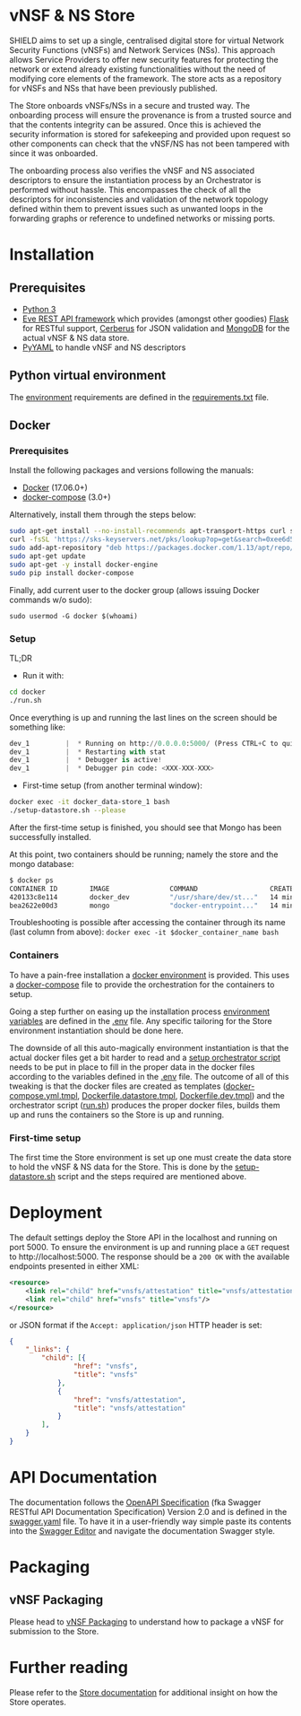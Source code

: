 # vNSF & NS Store

SHIELD aims to set up a single, centralised digital store for virtual Network Security Functions (vNSFs) and Network Services (NSs). This approach allows Service Providers to offer new security features for protecting the network or extend already existing functionalities without the need of modifying core elements of the framework. The store acts as a repository for vNSFs and NSs that have been previously published.

The Store onboards vNSFs/NSs in a secure and trusted way. The onboarding process will ensure the provenance is from a trusted source and that the contents integrity can be assured. Once this is achieved the security information is stored for safekeeping and provided upon request so other components can check that the vNSF/NS has not been tampered with since it was onboarded.

The onboarding process also verifies the vNSF and NS associated descriptors to ensure the instantiation process by an Orchestrator is performed without hassle. This encompasses the check of all the descriptors for inconsistencies and validation of the network topology defined within them to prevent issues such as unwanted loops in the forwarding graphs or reference to undefined networks or missing ports.

# Installation

## Prerequisites

* [Python 3](https://www.python.org/)
* [Eve REST API framework](http://eve.readthedocs.io/en/stable/) which provides (amongst other goodies) [Flask](http://flask.pocoo.org/) for RESTful support, [Cerberus](http://python-cerberus.org/) for JSON validation and [MongoDB](https://www.mongodb.com/) for the actual vNSF & NS data store.
* [PyYAML](http://pyyaml.org/) to handle vNSF and NS descriptors

## Python virtual environment

The [environment](http://docs.python-guide.org/en/latest/dev/virtualenvs/) requirements are defined in the [requirements.txt](docker/store-requirements.txt) file.

## Docker

### Prerequisites

Install the following packages and versions following the manuals:

* [Docker](https://docs.docker.com/engine/installation/) (17.06.0+)
* [docker-compose](https://docs.docker.com/compose/install/) (3.0+)

Alternatively, install them through the steps below:

```bash
sudo apt-get install --no-install-recommends apt-transport-https curl software-properties-common python-pip
curl -fsSL 'https://sks-keyservers.net/pks/lookup?op=get&search=0xee6d536cf7dc86e2d7d56f59a178ac6c6238f52e' | sudo apt-key add -
sudo add-apt-repository "deb https://packages.docker.com/1.13/apt/repo/ubuntu-$(lsb_release -cs) main"
sudo apt-get update
sudo apt-get -y install docker-engine
sudo pip install docker-compose
```

Finally, add current user to the docker group (allows issuing Docker commands w/o sudo):
```
sudo usermod -G docker $(whoami)
```

### Setup

TL;DR

* Run it with:

```bash
cd docker
./run.sh
```

Once everything is up and running the last lines on the screen should be something like:
```python
dev_1         |  * Running on http://0.0.0.0:5000/ (Press CTRL+C to quit)
dev_1         |  * Restarting with stat
dev_1         |  * Debugger is active!
dev_1         |  * Debugger pin code: <XXX-XXX-XXX>
```

* First-time setup (from another terminal window):

```bash
docker exec -it docker_data-store_1 bash
./setup-datastore.sh --please
```

After the first-time setup is finished, you should see that Mongo has been successfully installed.

At this point, two containers should be running; namely the store and the mongo database:

```bash
$ docker ps
CONTAINER ID        IMAGE               COMMAND                  CREATED             STATUS              PORTS                    NAMES
420133c8e114        docker_dev          "/usr/share/dev/st..."   14 minutes ago      Up 10 minutes       0.0.0.0:5000->5000/tcp   docker_dev_1
bea2622e00d3        mongo               "docker-entrypoint..."   14 minutes ago      Up 10 minutes       27017/tcp                docker_data-store_1
```

Troubleshooting is possible after accessing the container through its name (last column from above): `docker exec -it $docker_container_name bash`

### Containers

To have a pain-free installation a [docker environment](https://www.docker.com/) is provided. This uses a [docker-compose](https://docs.docker.com/compose/overview/) file to provide the orchestration for the containers to setup.

Going a step further on easing up the installation process [environment variables](https://docs.docker.com/compose/environment-variables/#setting-environment-variables-with-docker-compose-run) are defined in the [.env](docker/.env) file. Any specific tailoring for the Store environment instantiation should be done here.

The downside of all this auto-magically environment instantiation is that the actual docker files get a bit harder to read and a [setup orchestrator script](docker/run.sh) needs to be put in place to fill in the proper data in the docker files according to the variables defined in the [.env](docker/.env) file. The outcome of all of this tweaking is that the docker files are created as templates ([docker-compose.yml.tmpl](docker/docker-compose.yml.tmpl), [Dockerfile.datastore.tmpl](docker/Dockerfile.datastore.tmpl), [Dockerfile.dev.tmpl](docker/Dockerfile.dev.tmpl)) and the orchestrator script ([run.sh](docker/run.sh)) produces the proper docker files, builds them up and runs the containers so the Store is up and running.

### First-time setup

The first time the Store environment is set up one must create the data store to hold the vNSF & NS data for the Store. This is done by the [setup-datastore.sh](docker/setup-datastore.sh) script and the steps required are mentioned above.

# Deployment

The default settings deploy the Store API in the localhost and running on port 5000. To ensure the environment is up and running place a `GET` request to http://localhost:5000. The response should be a `200 OK` with the available endpoints presented in either XML:

```xml
<resource>
    <link rel="child" href="vnsfs/attestation" title="vnsfs/attestation"/>
    <link rel="child" href="vnsfs" title="vnsfs"/>
</resource>
```

or JSON format if the `Accept: application/json` HTTP header is set:

```json
{
    "_links": {
        "child": [{
                "href": "vnsfs",
                "title": "vnsfs"
            },
            {
                "href": "vnsfs/attestation",
                "title": "vnsfs/attestation"
            }
        ],
    }
}
```

# API Documentation

The documentation follows the [OpenAPI Specification](https://swagger.io/specification/) (fka Swagger RESTful API Documentation Specification) Version 2.0 and is defined in the [swagger.yaml](swagger.yaml) file. To have it in a user-friendly way simple paste its contents into the [Swagger Editor](https://editor.swagger.io/) and navigate the documentation Swagger style.

# Packaging

## vNSF Packaging

Please head to [vNSF Packaging](docs/vnsf/packaging.md) to understand how to package a vNSF for submission to the Store.

# Further reading

Please refer to the [Store documentation](docs/index.md) for additional insight on how the Store operates.

